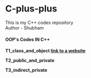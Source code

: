 # C-plus-plus
This is my C++ codes repository <br>
Author - Shubham
<h4>OOP's Codes IN C++<h4>
<p>T1_class_and_object <a href=""> link to a website</a><p>
<p>T2_public_and_private<p>
<p>T3_indirect_private<p>

